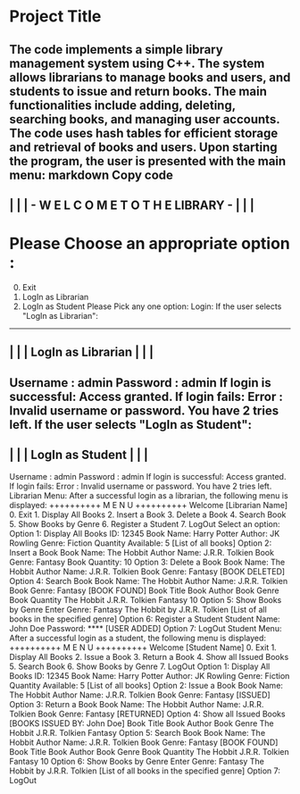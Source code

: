 
# Project Title
The code implements a simple library management system using C++. The system allows 
librarians to manage books and users, and students to issue and return books. The main 
functionalities include adding, deleting, searching books, and managing user accounts. The 
code uses hash tables for efficient storage and retrieval of books and users.
Upon starting the program, the user is presented with the main menu:
markdown
Copy code
-------------------------------------------------------------------------------------------------------------
| |
| - W E L C O M E T O T H E LIBRARY - |
| |
-------------------------------------------------------------------------------------------------------------
Please Choose an appropriate option : 
=======================================
0. Exit
1. LogIn as Librarian
2. LogIn as Student
Please Pick any one option: 
Login:
If the user selects "LogIn as Librarian":
-----------------------------------------------------
| |
| LogIn as Librarian |
| |
-----------------------------------------------------
 Username : admin
  Password : admin
  If login is successful:
  Access granted.
  If login fails:
  Error : Invalid username or password.
  You have 2 tries left.
  If the user selects "LogIn as Student":
  -----------------------------------------------------
  | |
  | LogIn as Student |
  | |
  -----------------------------------------------------
   Username : admin
    Password : admin
    If login is successful:
    Access granted.
    If login fails:
    Error : Invalid username or password.
    You have 2 tries left.
    Librarian Menu:
    After a successful login as a librarian, the following menu is displayed:
    ++++++++++ M E N U ++++++++++
    Welcome [Librarian Name]
    0. Exit
    1. Display All Books
    2. Insert a Book
    3. Delete a Book
    4. Search Book
    5. Show Books by Genre
    6. Register a Student
    7. LogOut
    Select an option: 
    Option 1: Display All Books
    ID: 12345
    Book Name: Harry Potter
    Author: JK Rowling
    Genre: Fiction
    Quantity Available: 5
    [List of all books]
    Option 2: Insert a Book
    Book Name: The Hobbit
    Author Name: J.R.R. Tolkien
    Book Genre: Fantasy
    Book Quantity: 10
    Option 3: Delete a Book
    Book Name: The Hobbit
    Author Name: J.R.R. Tolkien
    Book Genre: Fantasy
    [BOOK DELETED]
    Option 4: Search Book
    Book Name: The Hobbit
    Author Name: J.R.R. Tolkien
    Book Genre: Fantasy
    [BOOK FOUND]
    Book Title Book Author Book Genre Book Quantity
    The Hobbit J.R.R. Tolkien Fantasy 10
    Option 5: Show Books by Genre
    Enter Genre: Fantasy
    The Hobbit by J.R.R. Tolkien
    [List of all books in the specified genre]
    Option 6: Register a Student
    Student Name: John Doe
    Password: ****
    [USER ADDED]
    Option 7: LogOut
    Student Menu:
    After a successful login as a student, the following menu is displayed:
    ++++++++++ M E N U ++++++++++
    Welcome [Student Name]
    0. Exit
    1. Display All Books
    2. Issue a Book
    3. Return a Book
    4. Show all Issued Books
    5. Search Book
    6. Show Books by Genre
    7. LogOut
    Option 1: Display All Books
    ID: 12345
    Book Name: Harry Potter
    Author: JK Rowling
    Genre: Fiction
    Quantity Available: 5
    [List of all books]
    Option 2: Issue a Book
    Book Name: The Hobbit
    Author Name: J.R.R. Tolkien
    Book Genre: Fantasy
    [ISSUED]
    Option 3: Return a Book
    Book Name: The Hobbit
    Author Name: J.R.R. Tolkien
    Book Genre: Fantasy
    [RETURNED]
    Option 4: Show all Issued Books
    [BOOKS ISSUED BY: John Doe]
    Book Title Book Author Book Genre
    The Hobbit J.R.R. Tolkien Fantasy
    Option 5: Search Book
    Book Name: The Hobbit
    Author Name: J.R.R. Tolkien
    Book Genre: Fantasy
    [BOOK FOUND]
    Book Title Book Author Book Genre Book Quantity
    The Hobbit J.R.R. Tolkien Fantasy 10
    Option 6: Show Books by Genre
    Enter Genre: Fantasy
    The Hobbit by J.R.R. Tolkien
    [List of all books in the specified genre]
    Option 7: LogOut




